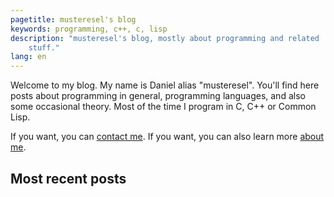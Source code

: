 ```yaml
---
pagetitle: musteresel's blog
keywords: programming, c++, c, lisp
description: "musteresel's blog, mostly about programming and related
    stuff."
lang: en
---
```


Welcome to my blog. My name is Daniel alias "musteresel". You'll find
here posts about programming in general, programming languages, and
also some occasional theory. Most of the time I program in C, C++ or
Common Lisp.

If you want, you can [contact me][]. If you want, you can
also learn more [about me][].


## Most recent posts

[contact me]: mailto:musteresel+blog@gmail.com
[about me]: about.html
